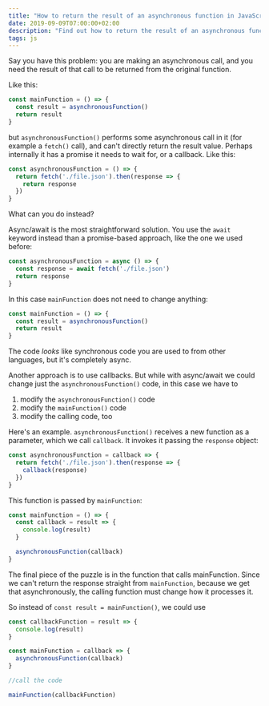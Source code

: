 ```yaml
---
title: "How to return the result of an asynchronous function in JavaScript"
date: 2019-09-09T07:00:00+02:00
description: "Find out how to return the result of an asynchronous function, promise based or callback based, using JavaScript"
tags: js
---
```


Say you have this problem: you are making an asynchronous call, and you need the result of that call to be returned from the original function.

Like this:

```js
const mainFunction = () => {
  const result = asynchronousFunction()
  return result
}
```

but `asynchronousFunction()` performs some asynchronous call in it (for example a `fetch()` call), and can't directly return the result value. Perhaps internally it has a promise it needs to wait for, or a callback. Like this:

```js
const asynchronousFunction = () => {
  return fetch('./file.json').then(response => {
    return response
  })
}
```

What can you do instead?

Async/await is the most straightforward solution. You use the `await` keyword instead than a promise-based approach, like the one we used before:


```js
const asynchronousFunction = async () => {
  const response = await fetch('./file.json')
  return response
}
```

In this case `mainFunction` does not need to change anything:

```js
const mainFunction = () => {
  const result = asynchronousFunction()
  return result
}
```

The code _looks_ like synchronous code you are used to from other languages, but it's completely async.

Another approach is to use callbacks. But while with async/await we could change just the `asynchronousFunction()` code, in this case we have to

1. modify the `asynchronousFunction()` code
2. modify the `mainFunction()` code
3. modify the calling code, too

Here's an example. `asynchronousFunction()` receives a new function as a parameter, which we call `callback`. It invokes it passing the `response` object:

```js
const asynchronousFunction = callback => {
  return fetch('./file.json').then(response => {
    callback(response)
  })
}
```

This function is passed by `mainFunction`:

```js
const mainFunction = () => {
  const callback = result => {
    console.log(result)
  }

  asynchronousFunction(callback)
}
```

The final piece of the puzzle is in the function that calls mainFunction. Since we can't return the response straight from `mainFunction`, because we get that asynchronously, the calling function must change how it processes it.

So instead of `const result = mainFunction()`, we could use



```js
const callbackFunction = result => {
  console.log(result)
}

const mainFunction = callback => {
  asynchronousFunction(callback)
}

//call the code

mainFunction(callbackFunction)
```

